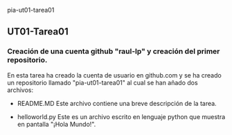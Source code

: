 pia-ut01-tarea01
 ## UT01-Tarea01
### Creación de una cuenta github "raul-lp" y creación del primer repositorio.
En esta tarea ha creado la cuenta de usuario en github.com y se ha creado un repositorio llamado "pia-ut01-tarea01" al cual se han añado dos archivos:

- README.MD
  Este archivo contiene una breve descripción de la tarea.

- helloworld.py
  Este es un archivo escrito en lenguaje python que muestra en pantalla "¡Hola Mundo!".
